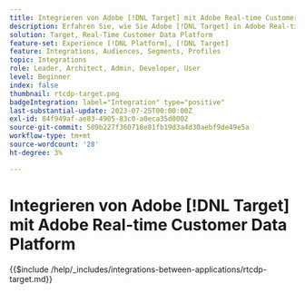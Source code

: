 ```yaml
---
title: Integrieren von Adobe [!DNL Target] mit Adobe Real-time Customer Data Platform
description: Erfahren Sie, wie Sie Adobe [!DNL Target] in Adobe Real-time Customer Data Platform integrieren.
solution: Target, Real-Time Customer Data Platform
feature-set: Experience [!DNL Platform], [!DNL Target]
feature: Integrations, Audiences, Segments, Profiles
topic: Integrations
role: Leader, Architect, Admin, Developer, User
level: Beginner
index: false
thumbnail: rtcdp-target.png
badgeIntegration: label="Integration" type="positive"
last-substantial-update: 2023-07-25T00:00:00Z
exl-id: 84f949af-ae83-4905-83c0-a0eca35d0002
source-git-commit: 509b227f360718e81fb19d3a4d30aebf9de49e5a
workflow-type: tm+mt
source-wordcount: '28'
ht-degree: 3%

---
```


# Integrieren von Adobe [!DNL Target] mit Adobe Real-time Customer Data Platform

{{$include /help/_includes/integrations-between-applications/rtcdp-target.md}}
